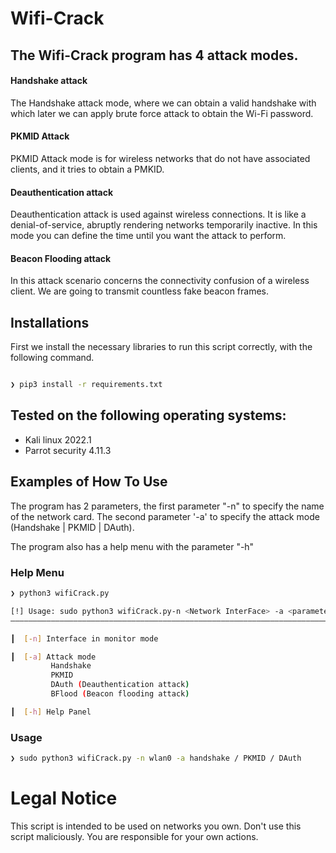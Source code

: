 # Wifi-Crack

## The Wifi-Crack program has 4 attack modes.

#### Handshake attack
The Handshake attack mode, where we can obtain a valid handshake with which later we can apply brute force attack to obtain the Wi-Fi password.

#### PKMID Attack
PKMID Attack mode is for wireless networks that do not have associated clients, and it tries to obtain a PMKID.

#### Deauthentication attack
Deauthentication attack is used against wireless connections. It is like a denial-of-service, abruptly rendering
networks temporarily inactive. In this mode you can define the time until you want the attack to perform.

#### Beacon Flooding attack
In this attack scenario concerns the connectivity confusion of a wireless client. We are going to transmit countless 
fake beacon frames.

## Installations
First we install the necessary libraries to run this script correctly, with the following command.
```bash 

❯ pip3 install -r requirements.txt

```

## Tested on the following operating systems:
- Kali linux 2022.1
- Parrot security 4.11.3

## Examples of How To Use
The program has 2 parameters, the first parameter "-n" to specify the name of the network card.
The second parameter '-a' to specify the attack mode (Handshake | PKMID | DAuth).

The program also has a help menu with the parameter "-h"

### Help Menu
```bash
❯ python3 wifiCrack.py

[!] Usage: sudo python3 wifiCrack.py-n <Network InterFace> -a <parameters>
――――――――――――――――――――――――――――――――――――――――――――――――――――――――――――――――――――――――――

┃  [-n] Interface in monitor mode

┃  [-a] Attack mode
         Handshake
         PKMID
         DAuth (Deauthentication attack)
         BFlood (Beacon flooding attack)

┃  [-h] Help Panel
```

### Usage
```bash
❯ sudo python3 wifiCrack.py -n wlan0 -a handshake / PKMID / DAuth
```

# Legal Notice

This script is intended to be used on networks you own. Don't use this script maliciously. You are responsible for your own actions.
